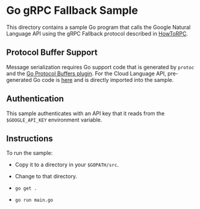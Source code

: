 # Go gRPC Fallback Sample

This directory contains a sample Go program that calls the Google Natural
Language API using the gRPC Fallback protocol described in
[HowToRPC](https://googleapis.github.io/HowToRPC).

## Protocol Buffer Support

Message serialization requires Go support code that is generated by `protoc` and
the [Go Protocol Buffers plugin](https://github.com/golang/protobuf). For the
Cloud Language API, pre-generated Go code is
[here](https://github.com/google/go-genproto/blob/master/googleapis/cloud/language/v1/language_service.pb.go)
and is directly imported into the sample.

## Authentication

This sample authenticates with an API key that it reads from the
`$GOOGLE_API_KEY` environment variable.

## Instructions

To run the sample:

- Copy it to a directory in your `$GOPATH/src`.

- Change to that directory.

- `go get .`

- `go run main.go`
